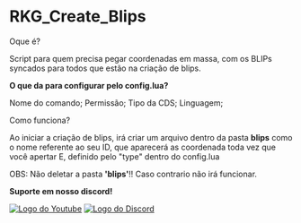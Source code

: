 # RKG_Create_Blips

Oque é?

Script para quem precisa pegar coordenadas em massa, com os BLIPs syncados para todos que estão na criação de blips.

**O que da para configurar pelo config.lua?**

Nome do comando; Permissão; Tipo da CDS; Linguagem;

Como funciona?

Ao iniciar a criação de blips, irá criar um arquivo dentro da pasta **blips** como o nome referente ao seu ID, que aparecerá as coordenada toda vez que você apertar E, definido pelo "type" dentro do config.lua

OBS: Não deletar a pasta **'blips'**!! Caso contrario não irá funcionar.

**Suporte em nosso discord!**

<a href="https://youtu.be/6-ys75FN2AE"><img  alt="Logo do Youtube" src="https://img.shields.io/badge/YouTube-FF0000?style=for-the-badge&logo=youtube&logoColor=white"></a>
<a href="https://dsc.gg/rkgstore"><img  alt="Logo do Discord" src="https://img.shields.io/badge/Discord-7289DA?style=for-the-badge&logo=discord&logoColor=white"></a>
